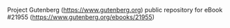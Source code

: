 Project Gutenberg (https://www.gutenberg.org) public repository for eBook #21955 (https://www.gutenberg.org/ebooks/21955)
